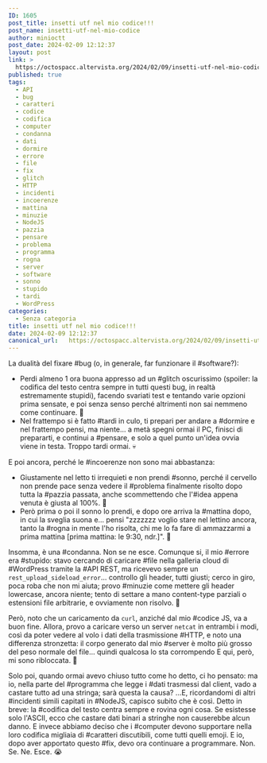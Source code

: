 ```yaml
---
ID: 1605
post_title: insetti utf nel mio codice!!!
post_name: insetti-utf-nel-mio-codice
author: minioctt
post_date: 2024-02-09 12:12:37
layout: post
link: >
  https://octospacc.altervista.org/2024/02/09/insetti-utf-nel-mio-codice/
published: true
tags:
  - API
  - bug
  - caratteri
  - codice
  - codifica
  - computer
  - condanna
  - dati
  - dormire
  - errore
  - file
  - fix
  - glitch
  - HTTP
  - incidenti
  - incoerenze
  - mattina
  - minuzie
  - NodeJS
  - pazzia
  - pensare
  - problema
  - programma
  - rogna
  - server
  - software
  - sonno
  - stupido
  - tardi
  - WordPress
categories:
  - Senza categoria
title: insetti utf nel mio codice!!!
date: 2024-02-09 12:12:37
canonical_url:   https://octospacc.altervista.org/2024/02/09/insetti-utf-nel-mio-codice/
---
```

<!-- wp:paragraph -->
<p>La dualità del fixare #bug (o, in generale, far funzionare il #software?):</p>
<!-- /wp:paragraph -->

<!-- wp:list -->
<ul><!-- wp:list-item -->
<li>Perdi almeno 1 ora buona appresso ad un #glitch oscurissimo (spoiler: la codifica del testo centra sempre in tutti questi bug, in realtà estremamente stupidi), facendo svariati test e tentando varie opzioni prima sensate, e poi senza senso perché altrimenti non sai nemmeno come continuare. 🤥️</li>
<!-- /wp:list-item -->

<!-- wp:list-item -->
<li>Nel frattempo si è fatto #tardi in culo, ti prepari per andare a #dormire e nel frattempo pensi, ma niente... a metà spegni ormai il PC, finisci di prepararti, e continui a #pensare, e solo a quel punto un'idea ovvia viene in testa. Troppo tardi ormai. 💀️</li>
<!-- /wp:list-item --></ul>
<!-- /wp:list -->

<!-- wp:paragraph -->
<p>E poi ancora, perché le #incoerenze non sono mai abbastanza:</p>
<!-- /wp:paragraph -->

<!-- wp:list -->
<ul><!-- wp:list-item -->
<li>Giustamente nel letto ti irrequieti e non prendi #sonno, perché il cervello non prende pace senza vedere il #problema finalmente risolto dopo tutta la #pazzia passata, anche scommettendo che l'#idea appena venuta è giusta al 100%. 🥴</li>
<!-- /wp:list-item -->

<!-- wp:list-item -->
<li>Però prima o poi il sonno lo prendi, e dopo ore arriva la #mattina dopo, in cui la sveglia suona e... pensi "zzzzzzz voglio stare nel lettino ancora, tanto la #rogna in mente l'ho risolta, chi me lo fa fare di ammazzarmi a prima mattina [prima mattina: le 9:30, ndr.]". 🥹</li>
<!-- /wp:list-item --></ul>
<!-- /wp:list -->

<!-- wp:paragraph -->
<p>Insomma, è una #condanna. Non se ne esce. Comunque si, il mio #errore era #stupido: stavo cercando di caricare #file nella galleria cloud di #WordPress tramite la #API REST, ma ricevevo sempre un <code>rest_upload_sideload_error</code>... controllo gli header, tutti giusti; cerco in giro, poca roba che non mi aiuta; provo #minuzie come mettere gli header lowercase, ancora niente; tento di settare a mano content-type parziali o estensioni file arbitrarie, e ovviamente non risolvo. 🤯️</p>
<!-- /wp:paragraph -->

<!-- wp:paragraph -->
<p>Però, noto che un caricamento da <code>curl</code>, anziché dal mio #codice JS, va a buon fine. Allora, provo a caricare verso un server <code>netcat</code> in entrambi i modi, così da poter vedere al volo i dati della trasmissione #HTTP, e noto una differenza stronzetta: il corpo generato dal mio #server è molto più grosso del peso normale del file... quindi qualcosa lo sta corrompendo E qui, però, mi sono ribloccata. 🤔️</p>
<!-- /wp:paragraph -->

<!-- wp:paragraph -->
<p>Solo poi, quando ormai avevo chiuso tutto come ho detto, ci ho pensato: ma io, nella parte del #programma che legge i #dati trasmessi dal client, vado a castare tutto ad una stringa; sarà questa la causa? ...E, ricordandomi di altri #incidenti simili capitati in #NodeJS, capisco subito che è così. Detto in breve: la #codifica del testo centra sempre e rovina ogni cosa. Se esistesse solo l'ASCII, ecco che castare dati binari a stringhe non causerebbe alcun danno. E invece abbiamo deciso che i #computer devono supportare nella loro codifica migliaia di #caratteri discutibili, come tutti quelli emoji. E io, dopo aver apportato questo #fix, devo ora continuare a programmare. Non. Se. Ne. Esce. 😭️</p>
<!-- /wp:paragraph -->